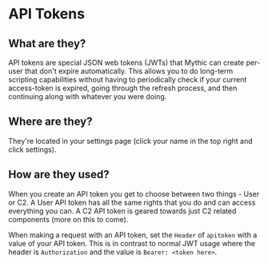 # API Tokens

## What are they?

API tokens are special JSON web tokens (JWTs) that Mythic can create per-user that don't expire automatically. This allows you to do long-term scripting capabilities without having to periodically check if your current access-token is expired, going through the refresh process, and then continuing along with whatever you were doing.

## Where are they?

They're located in your settings page (click your name in the top right and click settings).&#x20;

## How are they used?

When you create an API token you get to choose between two things - User or C2. A User API token has all the same rights that you do and can access everything you can. A C2 API token is geared towards just C2 related components (more on this to come).

When making a request with an API token, set the `Header` of `apitoken` with a value of your API token. This is in contrast to normal JWT usage where the header is `Authorization` and the value is `Bearer: <token here>`.&#x20;
